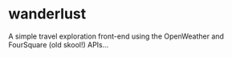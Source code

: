 # wanderlust
A simple travel exploration front-end using the OpenWeather and FourSquare (old skool!) APIs...
